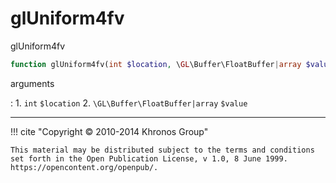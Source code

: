 # glUniform4fv
glUniform4fv

```php
function glUniform4fv(int $location, \GL\Buffer\FloatBuffer|array $value) : void
```

arguments

:    1. `int` `$location` 
    2. `\GL\Buffer\FloatBuffer|array` `$value` 

---
     

!!! cite "Copyright © 2010-2014 Khronos Group"

    This material may be distributed subject to the terms and conditions set forth in the Open Publication License, v 1.0, 8 June 1999. https://opencontent.org/openpub/.